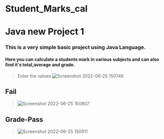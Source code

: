 # Student_Marks_cal

# Java new Project 1 #

### This is a very simple basic project using Java Language.

#### Here you can calculate a students mark in various subjects and can also find it's total,average and grade.
> Enter the values
> ![Screenshot 2022-06-25 150746](https://user-images.githubusercontent.com/89247662/175768065-ca8a046a-36df-4059-b2d5-6b8c727ab0ff.png)
## Fail
> ![Screenshot 2022-06-25 150807](https://user-images.githubusercontent.com/89247662/175768071-b7ecfd4a-c446-446c-ab31-461a33eaa054.png)
## Grade-Pass
> ![Screenshot 2022-06-25 150911](https://user-images.githubusercontent.com/89247662/175768075-6fdad6c4-2207-4196-95cf-b755d13bb793.png)
